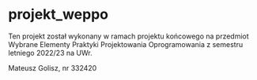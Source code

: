 # projekt_weppo
Ten projekt został wykonany w ramach projektu końcowego na przedmiot Wybrane Elementy Praktyki Projektowania Oprogramowania z semestru letniego 2022/23 na UWr.

Mateusz Golisz, nr 332420